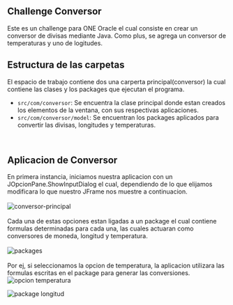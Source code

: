 ## Challenge Conversor

Este es un challenge para ONE Oracle el cual consiste en crear un conversor de divisas mediante Java.
Como plus, se agrega un conversor de temperaturas y uno de logitudes.

## Estructura de las carpetas

El espacio de trabajo contiene dos una carperta principal(conversor) la cual contiene las clases y los packages que ejecutan el programa.

- `src/com/conversor`: Se encuentra la clase principal donde estan creados los elementos de la ventana, con sus respectivas aplicaciones.
- `src/com/conversor/model`: Se encuentran los packages aplicados para convertir las divisas, longitudes y temperaturas.
<br>

## Aplicacion de Conversor

En primera instancia, iniciamos nuestra aplicacion con un JOpcionPane.ShowInputDialog el cual, dependiendo de lo que elijamos
modificara lo que nuestro JFrame nos muestre a continuacion. <br> <br>
![conversor-principal](https://user-images.githubusercontent.com/95766371/224886144-4f88f7c5-7441-4858-92d4-e9a3b70c0d32.png)
<br> <br>
Cada una de estas opciones estan ligadas a un package el cual contiene formulas determinadas para cada una, las cuales actuaran como
conversores de moneda, longitud y temperatura. <br> <br>
![packages](https://user-images.githubusercontent.com/95766371/224886943-460332ab-9093-4e83-ac0b-b916f42ca175.png)
<br> <br>
Por ej, si seleccionamos la opcion de temperatura, la aplicacion utilizara las formulas escritas en el package para generar las conversiones. <br>
![opcion temperatura](https://user-images.githubusercontent.com/95766371/224887684-c1a649f2-d103-44e8-b53e-4de9fc206d91.png) <br>

![package longitud](https://user-images.githubusercontent.com/95766371/224887699-ee769426-9c18-4c06-ba12-6c1ed757ebc4.png)
